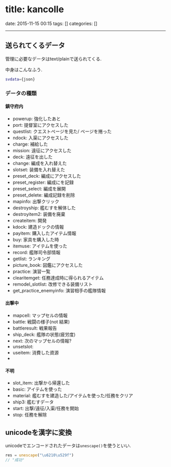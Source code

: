 title: kancolle
==========
date: 2015-11-15 00:15
tags: []
categories: []
- - -


## 送られてくるデータ

管理に必要なデータはtext/plainで送られてくる.

中身はこんなふう.
```sh
svdata={json}
```

### データの種類

#### 鎮守府内
- powerup: 強化したあと
- port: 提督室にアクセスした
- questlist: クエストページを見た/ ページを捲った
- ndock: 入渠にアクセスした
- charge: 補給した
- mission: 遠征にアクセスした
- deck: 遠征を出した
- change: 編成を入れ替えた
- slotset: 装備を入れ替えた
- preset_deck: 編成にアクセスした
- preset_register: 編成にを記録
- preset_select: 編成を展開
- preset_delete: 編成記録を削除
- mapinfo: 出撃クリック
- destroyship: 艦むすを解体した
- destroyitem2: 装備を廃棄
- createitem: 開発
- kdock: 建造ドックの情報
- payitem: 購入したアイテム情報
- buy: 家具を購入した時
- itemuse: アイテムを使った
- record: 艦隊司令部情報
- getlist: ランキング
- picture_book: 図鑑にアクセスした
- practice: 演習一覧
- clearitemget: 任務達成時に得られるアイテム
- remodel_slotlist: 改修できる装備リスト
- get_practice_enemyinfo: 演習相手の艦隊情報


#### 出撃中
- mapcell: マップセルの情報
- battle: 戦闘の様子(not 結果)
- battleresult: 戦果報告
- ship_deck: 艦隊の状態(疲労度)
- next: 次のマップセルの情報?
- unsetslot:
- useitem: 消費した資源
-
#### 不明

- slot_item: 出撃から帰還した
- basic: アイテムを使った
- material: 艦むすを建造した/アイテムを使った/任務をクリア
- ship3: 艦むすデータ
- start: 出撃/遠征/入渠/任務を開始
- stop: 任務を解除


## unicodeを漢字に変換
unicodeでエンコードされたデータは`unescape()`を使うといい.

```javascript
res = unescape("\u6210\u529f")
// "成功"
```

